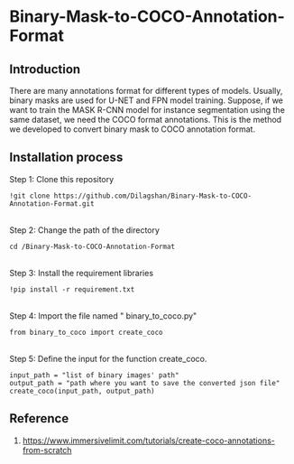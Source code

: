 # Binary-Mask-to-COCO-Annotation-Format

## Introduction

There are many annotations format for different types of models. Usually, binary masks are used for U-NET and FPN model training. Suppose, if we want to train the MASK R-CNN model for instance segmentation using the same dataset, we need the COCO format annotations. This is the method we developed to convert binary mask to COCO annotation format.

## Installation process

Step 1: Clone this repository
```
!git clone https://github.com/Dilagshan/Binary-Mask-to-COCO-Annotation-Format.git
```
<br> Step 2: Change the path of the directory
```
cd /Binary-Mask-to-COCO-Annotation-Format
```
<br> Step 3: Install the requirement libraries 
```
!pip install -r requirement.txt
```
<br> Step 4: Import the file named " binary_to_coco.py"
```
from binary_to_coco import create_coco
```
<br> Step 5: Define the input for the function create_coco.
```
input_path = "list of binary images' path"
output_path = "path where you want to save the converted json file"
create_coco(input_path, output_path)
```

## Reference
1. https://www.immersivelimit.com/tutorials/create-coco-annotations-from-scratch
